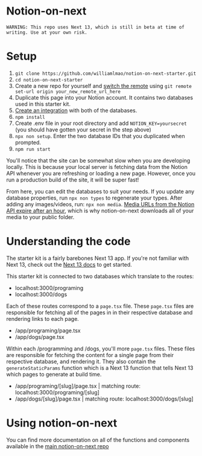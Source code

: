 # Notion-on-next

```
WARNING: This repo uses Next 13, which is still in beta at time of writing. Use at your own risk.
```

# Setup

1. `git clone https://github.com/williamlmao/notion-on-next-starter.git`
2. `cd notion-on-next-starter`
3. Create a new repo for yourself and [switch the remote](https://docs.github.com/en/get-started/getting-started-with-git/managing-remote-repositories) using `git remote set-url origin your_new_remote_url_here`
4. Duplicate this page into your Notion account. It contains two databases used in this starter kit.
5. [Create an integration](https://developers.notion.com/docs/create-a-notion-integration) with both of the databases.
6. `npm install`
7. Create .env file in your root directory and add `NOTION_KEY=yoursecret` (you should have gotten your secret in the step above)
8. `npx non setup`. Enter the two database IDs that you duplicated when prompted.
9. `npm run start`

You'll notice that the site can be somewhat slow when you are developing locally. This is because your local server is fetching data from the Notion API whenever you are refreshing or loading a new page. However, once you run a production build of the site, it will be super fast!

From here, you can edit the databases to suit your needs. If you update any database properties, run `npx non types` to regenerate your types. After adding any images/videos, run: `npx non media`. [Media URLs from the Notion API expire after an hour](https://developers.notion.com/docs/working-with-files-and-media#retrieving-files-and-media-via-the-notion-api), which is why notion-on-next downloads all of your media to your public folder.

# Understanding the code

The starter kit is a fairly barebones Next 13 app. If you're not familiar with Next 13, check out the [Next 13 docs](https://beta.nextjs.org/docs/getting-started) to get started.

This starter kit is connected to two databases which translate to the routes:

- localhost:3000/programing
- localhost:3000/dogs

Each of these routes correspond to a `page.tsx` file. These `page.tsx` files are responsible for fetching all of the pages in in their respective database and rendering links to each page.

- /app/programing/page.tsx
- /app/dogs/page.tsx

Within each /programming and /dogs, you'll more `page.tsx` files. These files are responsible for fetching the content for a single page from their respective database, and rendering it. They also contain the `generateStaticParams` function which is a Next 13 function that tells Next 13 which pages to generate at build time.

- /app/programing/[slug]/page.tsx | matching route: localhost:3000/programing/[slug]
- /app/dogs/[slug]/page.tsx | matching route: localhost:3000/dogs/[slug]

# Using notion-on-next

You can find more documentation on all of the functions and components available in the [main notion-on-next repo](https://github.com/williamlmao/notion-on-next)
